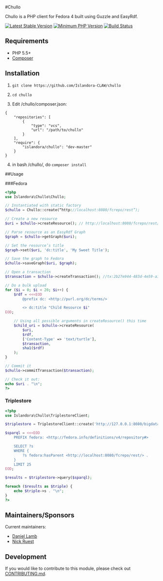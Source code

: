 #Chullo 

Chullo is a PHP client for Fedora 4 built using Guzzle and EasyRdf.

[![Latest Stable Version](https://img.shields.io/packagist/v/Islandora/chullo.svg?style=flat-square)](https://packagist.org/packages/islandora/chullo)
[![Minimum PHP Version](https://img.shields.io/badge/php-%3E%3D%205.5-8892BF.svg?style=flat-square)](https://php.net/)
[![Build Status](https://travis-ci.org/Islandora-CLAW/chullo.svg?branch=master)](https://travis-ci.org/Islandora-CLAW/chullo)

## Requirements

* PHP 5.5+
* [Composer](https://getcomposer.org/)

## Installation

1. `git clone https://github.com/Islandora-CLAW/chullo`
2. `cd chullo`

3. Edit /chullo/composer.json:

```
{
    "repositories": [
        {
            "type": "vcs",
            "url": "/path/to/chullo"  
        }
    ],
    "require": {
        "islandora/chullo": "dev-master"
    }
}
```

4. in bash /chullo/, do `composer install`

##Usage

###Fedora
```php
<?php
use Islandora\Chullo\Chullo;

// Instantiated with static factory
$chullo = Chullo::create(“http://localhost:8080/fcrepo/rest”);

// Create a new resource
$uri = $chullo->createResource(); // http://localhost:8080/fcrepo/rest/0b/0b/6c/68/0b0b6c68-30d8-410c-8a0e-154d0fd4ca20

// Parse resource as an EasyRdf Graph
$graph = $chullo->getGraph($uri);

// Set the resource’s title
$graph->set($uri, 'dc:title', 'My Sweet Title');

// Save the graph to Fedora
$chullo->saveGraph($uri, $graph);

// Open a transaction
$transaction = $chullo->createTransaction(); //tx:2b27e944-483d-4e59-a33b-f378bd42faf5

// Do a bulk upload
for ($i = 0; $i < 20; $i++) {
    $rdf = <<<EOD
        @prefix dc: <http://purl.org/dc/terms/>

        <> dc:title "Child Resource $i"
EOD;

    // Using all possible arguments in createResource() this time
    $child_uri = $chullo->createResource(
        $uri,
        $rdf,
        ['Content-Type' => 'text/turtle'],
        $transaction,
        sha1($rdf)
    );
}

// Commit it
$chullo->commitTransaction($transaction);

// Check it out:
echo $uri . "\n";
?>
```

### Triplestore

```php
<?php
use Islandora\Chullo\TriplestoreClient;

$triplestore = TriplestoreClient::create('http://127.0.0.1:8080/bigdata/namespace/kb/sparql/');

$sparql = <<<EOD
    PREFIX fedora: <http://fedora.info/definitions/v4/repository#>

    SELECT ?s
    WHERE {
        ?s fedora:hasParent <http://localhost:8080/fcrepo/rest/> .
    }
    LIMIT 25
EOD;

$results = $triplestore->query($sparql);

foreach ($results as $triple) {
    echo $triple->s . "\n";
}
?>
```

## Maintainers/Sponsors

Current maintainers:

* [Daniel Lamb](https://github.com/daniel-dgi)
* [Nick Ruest](https://github.com/ruebot)

## Development

If you would like to contribute to this module, please check out [CONTRIBUTING.md](CONTRIBUTING.md).
